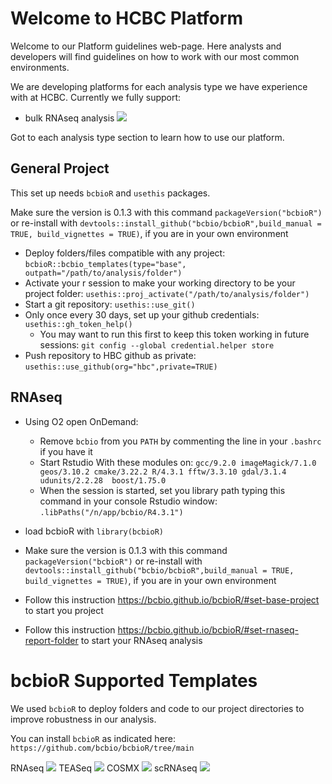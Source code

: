# Welcome to HCBC Platform

Welcome to our Platform guidelines web-page. Here analysts and developers will find guidelines on how to work with our most common environments.

We are developing platforms for each analysis type we have experience with at HCBC. Currently we fully support:

- bulk RNAseq analysis ![](https://img.shields.io/badge/status-beta-blue)

Got to each analysis type section to learn how to use our platform.

## General Project

This set up needs `bcbioR` and `usethis` packages.

Make sure the version is 0.1.3 with this command `packageVersion("bcbioR")` or re-install with `devtools::install_github("bcbio/bcbioR",build_manual = TRUE, build_vignettes = TRUE)`, if you are in your own environment

* Deploy folders/files compatible with any project: `bcbioR::bcbio_templates(type="base", outpath="/path/to/analysis/folder")`
* Activate your r session to make your working directory to be your project folder: `usethis::proj_activate("/path/to/analysis/folder")`
* Start a git repository: `usethis::use_git()`
* Only once every 30 days, set up your github credentials: `usethis::gh_token_help()`
  * You may want to run this first to keep this token working in future sessions: `git config --global credential.helper store`
* Push repository to HBC github as private: `usethis::use_github(org="hbc",private=TRUE)`

## RNAseq

* Using O2 open OnDemand: 
    * Remove `bcbio` from you `PATH` by commenting the line in your `.bashrc` if you have it
    * Start Rstudio With these modules on: `gcc/9.2.0 imageMagick/7.1.0 geos/3.10.2 cmake/3.22.2 R/4.3.1 fftw/3.3.10 gdal/3.1.4 udunits/2.2.28  boost/1.75.0`
    * When the session is started, set you library path typing this command in your console Rstudio window:  `.libPaths("/n/app/bcbio/R4.3.1")`

* load bcbioR with `library(bcbioR)`
* Make sure the version is 0.1.3 with this command `packageVersion("bcbioR")` or re-install with `devtools::install_github("bcbio/bcbioR",build_manual = TRUE, build_vignettes = TRUE)`, if you are in your own environment
* Follow this instruction https://bcbio.github.io/bcbioR/#set-base-project to start you project
* Follow this instruction https://bcbio.github.io/bcbioR/#set-rnaseq-report-folder to start your RNAseq analysis

# bcbioR Supported Templates

We used `bcbioR` to deploy folders and code to our project directories to improve robustness in our analysis.

You can install `bcbioR` as indicated here: `https://github.com/bcbio/bcbioR/tree/main`

RNAseq ![](https://img.shields.io/badge/status-alpha-blue)
TEASeq ![](https://img.shields.io/badge/status-concept-yellow)
COSMX ![](https://img.shields.io/badge/status-concept-yellow)
scRNAseq ![](https://img.shields.io/badge/status-concept-yellow)

